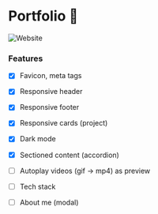 # Portfolio 📁

<img alt="Website" src="https://img.shields.io/website?down_message=Down&label=Website&up_message=Up&url=https://blacksmithop.github.io/Portfolio/">


### Features 
- [x] Favicon, meta tags

- [x] Responsive header
- [x] Responsive footer
- [x] Responsive cards (project)

- [x] Dark mode
- [x] Sectioned content (accordion)
- [ ] Autoplay videos (gif -> mp4) as preview
- [ ] Tech stack 

- [ ] About me (modal)
